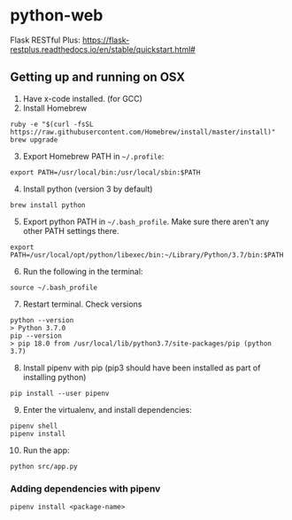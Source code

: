 # python-web

Flask RESTful Plus: https://flask-restplus.readthedocs.io/en/stable/quickstart.html#

## Getting up and running on OSX
1. Have x-code installed. (for GCC)
2. Install Homebrew
```
ruby -e "$(curl -fsSL https://raw.githubusercontent.com/Homebrew/install/master/install)"
brew upgrade
```

3. Export Homebrew PATH in `~/.profile`: 
```
export PATH=/usr/local/bin:/usr/local/sbin:$PATH
```

4. Install python (version 3 by default)
```
brew install python
```

5. Export python PATH in `~/.bash_profile`. Make sure there aren't any other PATH settings there.
```
export PATH=/usr/local/opt/python/libexec/bin:~/Library/Python/3.7/bin:$PATH
```

6. Run the following in the terminal:
```
source ~/.bash_profile
```

7. Restart terminal. Check versions
```
python --version
> Python 3.7.0
pip --version
> pip 18.0 from /usr/local/lib/python3.7/site-packages/pip (python 3.7)
```

8. Install pipenv with pip (pip3 should have been installed as part of installing python)
```
pip install --user pipenv
```

9. Enter the virtualenv, and install dependencies:
```
pipenv shell
pipenv install
```

10. Run the app:
```
python src/app.py
```


### Adding dependencies with pipenv
```
pipenv install <package-name>
```


